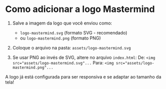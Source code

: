 # Como adicionar a logo Mastermind

1. Salve a imagem da logo que você enviou como:
   - `logo-mastermind.svg` (formato SVG - recomendado)
   - ou `logo-mastermind.png` (formato PNG)

2. Coloque o arquivo na pasta:
   `assets/logo-mastermind.svg`

3. Se usar PNG ao invés de SVG, altere no arquivo `index.html`:
   De: `<img src="assets/logo-mastermind.svg"...`
   Para: `<img src="assets/logo-mastermind.png"...`

A logo já está configurada para ser responsiva e se adaptar ao tamanho da tela!
